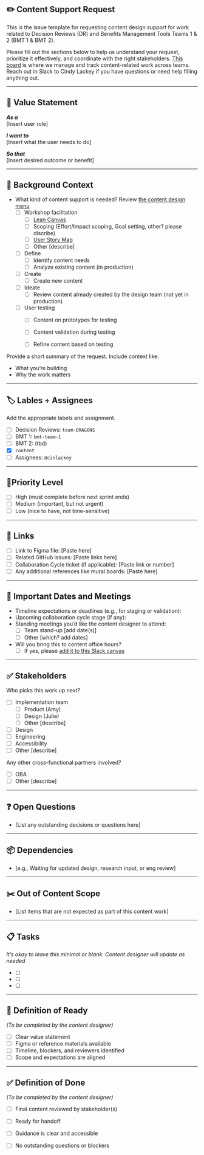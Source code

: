 ## ✏️ Content Support Request
This is the issue template for requesting content design support for work related to Decision Reviews (DR) and Benefits Management Tools Teams 1 & 2 (BMT 1 & BMT 2).

Please fill out the sections below to help us understand your request, prioritize it effectively, and coordinate with the right stakeholders. [This board](https://github.com/orgs/department-of-veterans-affairs/projects/1720/views/1?visibleFields=%5B%22Title%22%2C%22Assignees%22%2C%22Status%22%2C%22Labels%22%5D) is where we manage and track content-related work across teams. Reach out in Slack to Cindy Lackey if you have questions or need help filling anything out.

---

## 🧠 Value Statement

**_As a_**  
[Insert user role]

**_I want to_**  
[Insert what the user needs to do]

**_So that_**  
[Insert desired outcome or benefit]

---

## 📝 Background Context

- What kind of content support is needed? Review [the content design menu](https://app.mural.co/t/departmentofveteransaffairs9999/m/departmentofveteransaffairs9999/1746655929211/80067a3f9875681b70f4a854ce74388504c5c1de)
  - [ ] Workshop facilitation
    - [ ] [Lean Canvas](https://app.mural.co/t/departmentofveteransaffairs9999/m/departmentofveteransaffairs9999/1751495409632/694c26c67107494620afeec155c71a1ef944e46e?sender=uf5838c6c24bc1098b12b5304)
    - [ ] Scoping (Effort/Impact scoping, Goal setting, other? please discribe)
    - [ ] [User Story Map](https://app.mural.co/t/departmentofveteransaffairs9999/m/departmentofveteransaffairs9999/1751495409632/694c26c67107494620afeec155c71a1ef944e46e?sender=uf5838c6c24bc1098b12b5304)
    - [ ] Other [describe]
  - [ ] Define
    - [ ] Identify content needs
    - [ ] Analyze existing content (in production)
  - [ ] Create
    - [ ] Create new content
  - [ ] Ideate
    - [ ] Review content already created by the design team (not yet in production)
  - [ ] User testing
    - [ ] Content on prototypes for testing
    - [ ] Content validation during testing
    - [ ] Refine content based on testing


Provide a short summary of the request. Include context like:  
- What you’re building  
- Why the work matters  

---

## 🏷️ Lables + Assignees

Add the appropriate labels and assignment.
- [ ] Decision Reviews: `team-DRAGONS` 
- [ ] BMT 1: `bmt-team-1`
- [ ] BMT 2: (tbd)
- [X] `content`
- [ ] Assignees: `@cinlackey`

---

## 🚦Priority Level

- [ ] High (must complete before next sprint ends)
- [ ] Medium (important, but not urgent)
- [ ] Low (nice to have, not time-sensitive)

---

## 🔗 Links

- [ ] Link to Figma file: [Paste here]  
- [ ] Related GitHub issues: [Paste links here]  
- [ ] Collaboration Cycle ticket (if applicable): [Paste link or number]  
- [ ] Any additional references like mural boards: [Paste here]

---

## 📅 Important Dates and Meetings

- Timeline expectations or deadlines (e.g., for staging or validation):  
- Upcoming collaboration cycle stage (if any):  
- Standing meetings you’d like the content designer to attend:
  - [ ] Team stand-up [add date(s)]
  - [ ] Other [which? add dates]
- Will you bring this to content office hours?  
  - [ ] If yes, please [add it to this Slack canvas](https://dsva.slack.com/docs/T03FECE8V/F093XR59XRD)

---

## ✅ Stakeholders

Who picks this work up next?
- [ ] Implementation team
  - [ ] Product (Amy)
  - [ ] Design (Julie)
  - [ ] Other [describe]
- [ ] Design
- [ ] Engineering
- [ ] Accessibility
- [ ] Other [describe]
      
Any other cross-functional partners involved?
- [ ] OBA
- [ ] Other [describe]

---

## ❓ Open Questions

- [List any outstanding decisions or questions here]

---

## 📦 Dependencies

- [e.g., Waiting for updated design, research input, or eng review]

---

## ✂️ Out of Content Scope

- [List items that are not expected as part of this content work]

---

## 📋 Tasks  
_It’s okay to leave this minimal or blank. Content designer will update as needed_

- [ ]  
- [ ]  
- [ ]

---

## 📐 Definition of Ready  
_(To be completed by the content designer)_

- [ ] Clear value statement  
- [ ] Figma or reference materials available  
- [ ] Timeline, blockers, and reviewers identified  
- [ ] Scope and expectations are aligned

---

## ✅ Definition of Done  
_(To be completed by the content designer)_

- [ ] Final content reviewed by stakeholder(s)  
- [ ] Ready for handoff  
- [ ] Guidance is clear and accessible  
- [ ] No outstanding questions or blockers


